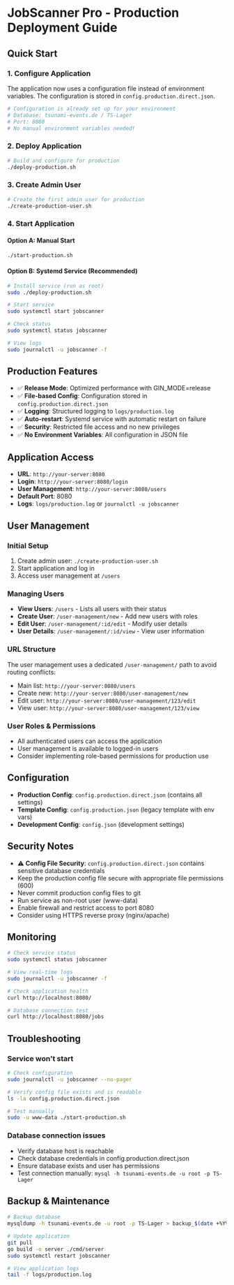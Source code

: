 # JobScanner Pro - Production Deployment Guide

## Quick Start

### 1. Configure Application
The application now uses a configuration file instead of environment variables. The configuration is stored in `config.production.direct.json`.

```bash
# Configuration is already set up for your environment
# Database: tsunami-events.de / TS-Lager
# Port: 8080
# No manual environment variables needed!
```

### 2. Deploy Application
```bash
# Build and configure for production
./deploy-production.sh
```

### 3. Create Admin User
```bash
# Create the first admin user for production
./create-production-user.sh
```

### 4. Start Application

#### Option A: Manual Start
```bash
./start-production.sh
```

#### Option B: Systemd Service (Recommended)
```bash
# Install service (run as root)
sudo ./deploy-production.sh

# Start service
sudo systemctl start jobscanner

# Check status
sudo systemctl status jobscanner

# View logs
sudo journalctl -u jobscanner -f
```

## Production Features

- ✅ **Release Mode**: Optimized performance with GIN_MODE=release
- ✅ **File-based Config**: Configuration stored in `config.production.direct.json`
- ✅ **Logging**: Structured logging to `logs/production.log`
- ✅ **Auto-restart**: Systemd service with automatic restart on failure
- ✅ **Security**: Restricted file access and no new privileges
- ✅ **No Environment Variables**: All configuration in JSON file

## Application Access

- **URL**: `http://your-server:8080`
- **Login**: `http://your-server:8080/login`
- **User Management**: `http://your-server:8080/users`
- **Default Port**: 8080
- **Logs**: `logs/production.log` or `journalctl -u jobscanner`

## User Management

### Initial Setup
1. Create admin user: `./create-production-user.sh`
2. Start application and log in
3. Access user management at `/users`

### Managing Users
- **View Users**: `/users` - Lists all users with their status
- **Create User**: `/user-management/new` - Add new users with roles
- **Edit User**: `/user-management/:id/edit` - Modify user details  
- **User Details**: `/user-management/:id/view` - View user information

### URL Structure
The user management uses a dedicated `/user-management/` path to avoid routing conflicts:
- Main list: `http://your-server:8080/users`
- Create new: `http://your-server:8080/user-management/new`
- Edit user: `http://your-server:8080/user-management/123/edit`
- View user: `http://your-server:8080/user-management/123/view`

### User Roles & Permissions
- All authenticated users can access the application
- User management is available to logged-in users
- Consider implementing role-based permissions for production use

## Configuration

- **Production Config**: `config.production.direct.json` (contains all settings)
- **Template Config**: `config.production.json` (legacy template with env vars)
- **Development Config**: `config.json` (development settings)

## Security Notes

- ⚠️ **Config File Security**: `config.production.direct.json` contains sensitive database credentials
- Keep the production config file secure with appropriate file permissions (600)
- Never commit production config files to git
- Run service as non-root user (www-data)
- Enable firewall and restrict access to port 8080
- Consider using HTTPS reverse proxy (nginx/apache)

## Monitoring

```bash
# Check service status
sudo systemctl status jobscanner

# View real-time logs
sudo journalctl -u jobscanner -f

# Check application health
curl http://localhost:8080/

# Database connection test
curl http://localhost:8080/jobs
```

## Troubleshooting

### Service won't start
```bash
# Check configuration
sudo journalctl -u jobscanner --no-pager

# Verify config file exists and is readable
ls -la config.production.direct.json

# Test manually
sudo -u www-data ./start-production.sh
```

### Database connection issues
- Verify database host is reachable
- Check database credentials in config.production.direct.json
- Ensure database exists and user has permissions
- Test connection manually: `mysql -h tsunami-events.de -u root -p TS-Lager`

## Backup & Maintenance

```bash
# Backup database
mysqldump -h tsunami-events.de -u root -p TS-Lager > backup_$(date +%Y%m%d).sql

# Update application
git pull
go build -o server ./cmd/server
sudo systemctl restart jobscanner

# View application logs
tail -f logs/production.log
```
